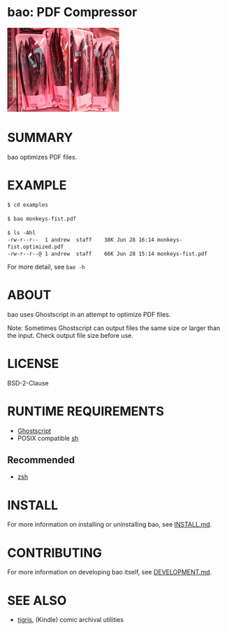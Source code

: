 # bao: PDF Compressor

![bao.png](bao.png)

# SUMMARY

bao optimizes PDF files.

# EXAMPLE

```console
$ cd examples

$ bao monkeys-fist.pdf

$ ls -Ahl
-rw-r--r--  1 andrew  staff    38K Jun 28 16:14 monkeys-fist.optimized.pdf
-rw-r--r--@ 1 andrew  staff    66K Jun 28 15:14 monkeys-fist.pdf
```

For more detail, see `bao -h`

# ABOUT

bao uses Ghostscript in an attempt to optimize PDF files.

Note: Sometimes Ghostscript can output files the same size or larger than the input. Check output file size before use.

# LICENSE

BSD-2-Clause

# RUNTIME REQUIREMENTS

* [Ghostscript](https://www.ghostscript.com/)
* POSIX compatible [sh](https://pubs.opengroup.org/onlinepubs/9699919799/utilities/sh.html)

## Recommended

* [zsh](https://www.zsh.org/)

# INSTALL

For more information on installing or uninstalling bao, see [INSTALL.md](INSTALL.md).

# CONTRIBUTING

For more information on developing bao itself, see [DEVELOPMENT.md](DEVELOPMENT.md).

# SEE ALSO

* [tigris](https://github.com/mcandre/tigris), (Kindle) comic archival utilities
